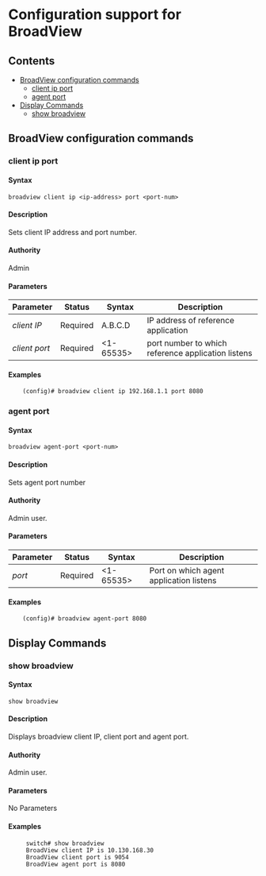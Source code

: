 # Configuration support for BroadView

## Contents

- [BroadView configuration commands](#broadview-configuration-commands)
    - [client ip port](#client-ip-port)
    - [agent port](#agent-port)
- [Display Commands](#display-commands)
    - [show broadview](#show-broadview)


## BroadView configuration commands

### client ip port

#### Syntax
```
broadview client ip <ip-address> port <port-num>
```
#### Description
Sets client IP address and port number.

#### Authority
Admin
#### Parameters

| Parameter | Status   | Syntax         | Description                           |
|-----------|----------|----------------|---------------------------------------|
| *client IP* | Required | A.B.C.D | IP address of reference application |
| *client port* | Required | <1-65535> | port number to which reference application listens |

#### Examples
```
    (config)# broadview client ip 192.168.1.1 port 8080
```
### agent port

#### Syntax
```
broadview agent-port <port-num>
```
#### Description
Sets agent port number
#### Authority
Admin user.
#### Parameters
| Parameter | Status   | Syntax         | Description                           |
|-----------|----------|----------------|---------------------------------------|
| *port* | Required | <1-65535> | Port on which agent application listens |

#### Examples
```
    (config)# broadview agent-port 8080
```
## Display Commands
### show broadview

#### Syntax
```
show broadview
```
#### Description
Displays broadview client IP, client port and agent port.
#### Authority
Admin user.
#### Parameters
No Parameters

#### Examples
```
     switch# show broadview
     BroadView client IP is 10.130.168.30
     BroadView client port is 9054
     BroadView agent port is 8080

```


